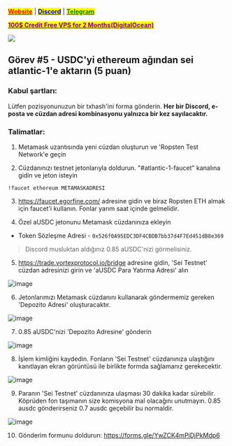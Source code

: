 &#x20;                                                       [<mark style="color:red;">**Website**</mark>](https://nodeist.net/) | [<mark style="color:blue;">**Discord**</mark>](https://discord.gg/ypx7mJ6Zzb) | [<mark style="color:green;">**Telegram**</mark>](https://t.me/noodeist)

&#x20;                                     [<mark style="color:purple;">**100$ Credit Free VPS for 2 Months(DigitalOcean)**</mark>](https://www.digitalocean.com/?refcode=410c988c8b3e&utm_campaign=Referral_Invite&utm_medium=Referral_Program&utm_source=badge)

![](https://i.hizliresim.com/gsu0zju.png)


## Görev #5 - USDC'yi ethereum ağından sei atlantic-1'e aktarın (5 puan)

### Kabul şartları:
Lütfen pozisyonunuzun bir txhash'ini forma gönderin. **Her bir Discord, e-posta ve cüzdan adresi kombinasyonu yalnızca bir kez sayılacaktır.**

### Talimatlar:
1. Metamask uzantısında yeni cüzdan oluşturun ve 'Ropsten Test Network'e geçin

2. Cüzdanınızı testnet jetonlarıyla doldurun. "#atlantic-1-faucet" kanalına gidin ve jeton isteyin
```
!faucet ethereum METAMASKADRESI
```

3. https://faucet.egorfine.com/ adresine gidin ve biraz Ropsten ETH almak için faucet'i kullanın. Fonlar yarım saat içinde gelmelidir.

4. Özel aUSDC jetonunu Metamask cüzdanınıza ekleyin
- Token Sözleşme Adresi - `0x526f0A95EDC3DF4CBDB7bb37d4F7Ed451dB8e369`
> Discord musluktan aldığınız 0.85 aUSDC'nizi görmelisiniz.

5. https://trade.vortexprotocol.io/bridge adresine gidin, 'Sei Testnet' cüzdan adresinizi girin ve 'aUSDC Para Yatırma Adresi' alın

![image](https://i.hizliresim.com/nxxqsai.png)

6. Jetonlarımızı Metamask cüzdanını kullanarak göndermemiz gereken 'Depozito Adresi' oluşturacaktır.

![image](https://i.hizliresim.com/lbb7tvl.png)

7. 0.85 aUSDC'nizi 'Depozito Adresine' gönderin

![image](https://i.hizliresim.com/oqq3iw8.png)

8. İşlem kimliğini kaydedin. Fonların 'Sei Testnet' cüzdanınıza ulaştığını kanıtlayan ekran görüntüsü ile birlikte formda sağlamanız gerekecektir.
 
![image](https://i.hizliresim.com/osaj1zq.png)

9. Paranın 'Sei Testnet' cüzdanınıza ulaşması 30 dakika kadar sürebilir. Köprüden fon taşımanın size komisyona mal olacağını unutmayın.
0.85 ausdc gönderirseniz 0.7 ausdc geçebilir bu normaldir.

![image](https://i.hizliresim.com/4efsrbt.png)

10. Gönderim formunu doldurun: https://forms.gle/YwZCK4mPiDjPkMdp6

